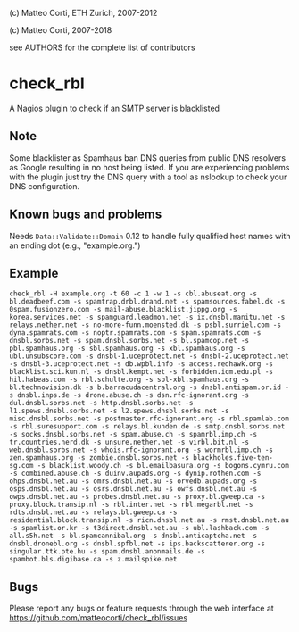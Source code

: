 
 (c) Matteo Corti, ETH Zurich, 2007-2012

 (c) Matteo Corti, 2007-2018

  see AUTHORS for the complete list of contributors

# check_rbl

A Nagios plugin to check if an SMTP server is blacklisted

## Note

Some blacklister as Spamhaus ban DNS queries from public DNS
resolvers as Google resulting in no host being listed. If you are
experiencing problems with the plugin just try the DNS query with a
tool as nslookup to check your DNS configuration.

## Known bugs and problems

Needs ```Data::Validate::Domain``` 0.12 to handle fully qualified host names with an ending dot (e.g., "example.org.")

## Example

```
check_rbl -H example.org -t 60 -c 1 -w 1 -s cbl.abuseat.org -s bl.deadbeef.com -s spamtrap.drbl.drand.net -s spamsources.fabel.dk -s 0spam.fusionzero.com -s mail-abuse.blacklist.jippg.org -s korea.services.net -s spamguard.leadmon.net -s ix.dnsbl.manitu.net -s relays.nether.net -s no-more-funn.moensted.dk -s psbl.surriel.com -s dyna.spamrats.com -s noptr.spamrats.com -s spam.spamrats.com -s dnsbl.sorbs.net -s spam.dnsbl.sorbs.net -s bl.spamcop.net -s pbl.spamhaus.org -s sbl.spamhaus.org -s xbl.spamhaus.org -s ubl.unsubscore.com -s dnsbl-1.uceprotect.net -s dnsbl-2.uceprotect.net -s dnsbl-3.uceprotect.net -s db.wpbl.info -s access.redhawk.org -s blacklist.sci.kun.nl -s dnsbl.kempt.net -s forbidden.icm.edu.pl -s hil.habeas.com -s rbl.schulte.org -s sbl-xbl.spamhaus.org -s bl.technovision.dk -s b.barracudacentral.org -s dnsbl.antispam.or.id -s dnsbl.inps.de -s drone.abuse.ch -s dsn.rfc-ignorant.org -s dul.dnsbl.sorbs.net -s http.dnsbl.sorbs.net -s l1.spews.dnsbl.sorbs.net -s l2.spews.dnsbl.sorbs.net -s misc.dnsbl.sorbs.net -s postmaster.rfc-ignorant.org -s rbl.spamlab.com -s rbl.suresupport.com -s relays.bl.kunden.de -s smtp.dnsbl.sorbs.net -s socks.dnsbl.sorbs.net -s spam.abuse.ch -s spamrbl.imp.ch -s tr.countries.nerd.dk -s unsure.nether.net -s virbl.bit.nl -s web.dnsbl.sorbs.net -s whois.rfc-ignorant.org -s wormrbl.imp.ch -s zen.spamhaus.org -s zombie.dnsbl.sorbs.net -s blackholes.five-ten-sg.com -s blacklist.woody.ch -s bl.emailbasura.org -s bogons.cymru.com -s combined.abuse.ch -s duinv.aupads.org -s dynip.rothen.com -s ohps.dnsbl.net.au -s omrs.dnsbl.net.au -s orvedb.aupads.org -s osps.dnsbl.net.au -s osrs.dnsbl.net.au -s owfs.dnsbl.net.au -s owps.dnsbl.net.au -s probes.dnsbl.net.au -s proxy.bl.gweep.ca -s proxy.block.transip.nl -s rbl.inter.net -s rbl.megarbl.net -s rdts.dnsbl.net.au -s relays.bl.gweep.ca -s residential.block.transip.nl -s ricn.dnsbl.net.au -s rmst.dnsbl.net.au -s spamlist.or.kr -s t3direct.dnsbl.net.au -s ubl.lashback.com -s all.s5h.net -s bl.spamcannibal.org -s dnsbl.anticaptcha.net -s dnsbl.dronebl.org -s dnsbl.spfbl.net -s ips.backscatterer.org -s singular.ttk.pte.hu -s spam.dnsbl.anonmails.de -s spambot.bls.digibase.ca -s z.mailspike.net
```

## Bugs
Please report any bugs or feature requests through the
web interface at https://github.com/matteocorti/check_rbl/issues
